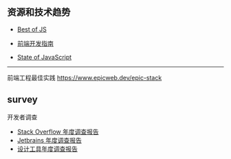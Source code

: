 
## 资源和技术趋势

- [Best of JS](https://bestofjs.org/)

- [前端开发指南](https://roadmap.sh/frontend)
- [State of JavaScript](https://www.devographics.com/)

---
前端工程最佳实践
https://www.epicweb.dev/epic-stack

## survey

开发者调查

- [Stack Overflow 年度调查报告](https://insights.stackoverflow.com/survey/)
- [Jetbrains 年度调查报告](https://www.jetbrains.com/lp/devecosystem-2023/)
- [设计工具年度调查报告](https://uxtools.co/survey/2021/)
